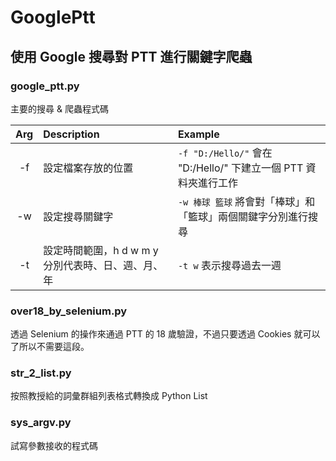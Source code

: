 # GooglePtt
## 使用 Google 搜尋對 PTT 進行關鍵字爬蟲

### google_ptt.py

主要的搜尋 & 爬蟲程式碼

|Arg|Description|Example|
|:---:|:---|:---|
|-f|設定檔案存放的位置|`-f "D:/Hello/"` 會在 "D:/Hello/" 下建立一個 PTT 資料夾進行工作|
|-w|設定搜尋關鍵字|`-w 棒球 籃球` 將會對「棒球」和「籃球」兩個關鍵字分別進行搜尋|
|-t|設定時間範圍，h d w m y分別代表時、日、週、月、年|`-t w` 表示搜尋過去一週|

### over18_by_selenium.py

透過 Selenium 的操作來通過 PTT 的 18 歲驗證，不過只要透過 Cookies 就可以了所以不需要這段。

### str_2_list.py

按照教授給的詞彙群組列表格式轉換成 Python List

### sys_argv.py

試寫參數接收的程式碼